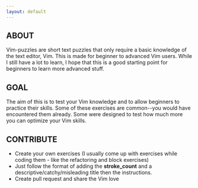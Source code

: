 ```yaml
---
layout: default
---
```


## ABOUT

Vim-puzzles are short text puzzles that only require a basic knowledge of the text editor, Vim. This is made for beginner to advanced Vim users. While I still have a lot to learn, I hope that this is a good starting point for beginners to learn more advanced stuff.

## GOAL

The aim of this is to test your Vim knowledge and to allow beginners to practice their skills. Some of these exercises are common--you would have encountered them already. Some were designed to test how much more you can optimize your Vim skills.

## CONTRIBUTE

 - Create your own exercises (I usually come up with exercises while coding them - like the refactoring and block exercises)
 - Just follow the format of adding the **stroke_count** and a descriptive/catchy/misleading title then the instructions.
 - Create pull request and share the Vim love
